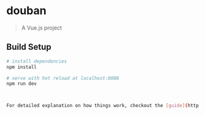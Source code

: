 # douban

> A Vue.js project

## Build Setup

``` bash
# install dependencies
npm install

# serve with hot reload at localhost:8088
npm run dev



For detailed explanation on how things work, checkout the [guide](http://vuejs-templates.github.io/webpack/) and [docs for vue-loader](http://vuejs.github.io/vue-loader).
